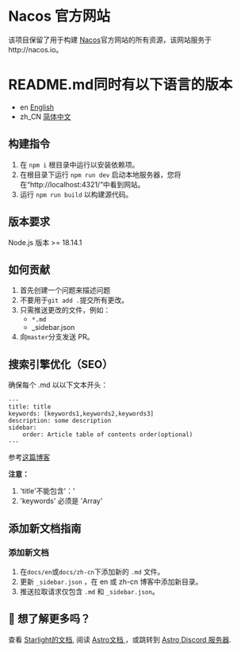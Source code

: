 # Nacos 官方网站

该项目保留了用于构建 [Nacos](https://github.com/alibaba/nacos)官方网站的所有资源，该网站服务于http://nacos.io。

# README.md同时有以下语言的版本

- en [English](README.md)
- zh_CN [简体中文](README.zh_CN.md)

## 构建指令

1. 在 `npm i` 根目录中运行以安装依赖项。
2. 在根目录下运行 `npm run dev` 启动本地服务器，您将在“http://localhost:4321/”中看到网站。
3. 运行 `npm run build` 以构建源代码。

## 版本要求

Node.js 版本 >= 18.14.1

## 如何贡献

1. 首先创建一个问题来描述问题
2. 不要用于`git add .`提交所有更改。
3. 只需推送更改的文件，例如：
    * `*.md`
    * _sidebar.json
4. 向`master`分支发送 PR。

## 搜索引擎优化（SEO）

确保每个 .md 以以下文本开头：

```
---
title: title
keywords: [keywords1,keywords2,keywords3]
description: some description
sidebar:
    order: Article table of contents order(optional)
---
```

参考[这篇博客](src/content/docs/latest/en/what-is-nacos)

**注意：**
1. 'title'不能包含'：'
2. 'keywords' 必须是 'Array'

## 添加新文档指南

### 添加新文档

1. 在`docs/en`或`docs/zh-cn`下添加新的 `.md` 文件。
2. 更新 `_sidebar.json` ，在 en 或 zh-cn 博客中添加新目录。
3. 推送拉取请求仅包含 `.md` 和 `_sidebar.json`。

## 👀 想了解更多吗？

查看 [Starlight的文档](https://starlight.astro.build/), 阅读 [ Astro文档 ](https://docs.astro.build)，或跳转到 [Astro Discord 服务器](https://astro.build/chat).
